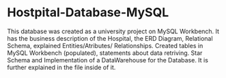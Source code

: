 # Hostpital-Database-MySQL
This database was created as a university project on MySQL Workbench. 
It has the business description of the Hospital, the ERD Diagram, Relational Schema, explained Entities/Atributes/ Relationships.
Created tables in MySQL Workbench (populated), statements about data retriving.
Star Schema and Implementation of a DataWarehouse for the Database.
It is further explained in the file inside of it.
